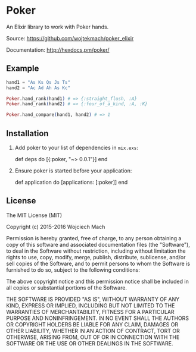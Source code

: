 # Poker

An Elixir library to work with Poker hands.

Source: <https://github.com/wojtekmach/poker_elixir>

Documentation: <http://hexdocs.pm/poker/>

## Example

```elixir
hand1 = "As Ks Qs Js Ts"
hand2 = "Ac Ad Ah As Kc"

Poker.hand_rank(hand1) # => {:straight_flush, :A}
Poker.hand_rank(hand2) # => {:four_of_a_kind, :A, :K}

Poker.hand_compare(hand1, hand2) # => 1
  ```

## Installation

  1. Add poker to your list of dependencies in `mix.exs`:

        def deps do
          [{:poker, "~> 0.0.1"}]
        end

  2. Ensure poker is started before your application:

        def application do
          [applications: [:poker]]
        end

## License

The MIT License (MIT)

Copyright (c) 2015-2016 Wojciech Mach

Permission is hereby granted, free of charge, to any person obtaining a copy of this software and associated documentation files (the "Software"), to deal in the Software without restriction, including without limitation the rights to use, copy, modify, merge, publish, distribute, sublicense, and/or sell copies of the Software, and to permit persons to whom the Software is furnished to do so, subject to the following conditions:

The above copyright notice and this permission notice shall be included in all copies or substantial portions of the Software.

THE SOFTWARE IS PROVIDED "AS IS", WITHOUT WARRANTY OF ANY KIND, EXPRESS OR IMPLIED, INCLUDING BUT NOT LIMITED TO THE WARRANTIES OF MERCHANTABILITY, FITNESS FOR A PARTICULAR PURPOSE AND NONINFRINGEMENT. IN NO EVENT SHALL THE AUTHORS OR COPYRIGHT HOLDERS BE LIABLE FOR ANY CLAIM, DAMAGES OR OTHER LIABILITY, WHETHER IN AN ACTION OF CONTRACT, TORT OR OTHERWISE, ARISING FROM, OUT OF OR IN CONNECTION WITH THE SOFTWARE OR THE USE OR OTHER DEALINGS IN THE SOFTWARE.
